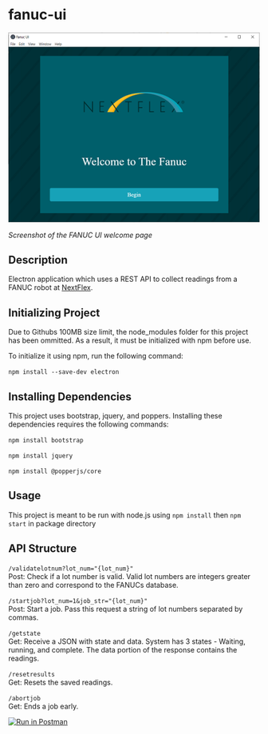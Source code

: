 # fanuc-ui

![fanuc ui](./img/fanuc_ui.png)

_Screenshot of the FANUC UI welcome page_

## Description

Electron application which uses a REST API to collect readings from a FANUC robot at [NextFlex](https://www.nextflex.us/).

## Initializing Project

Due to Githubs 100MB size limit, the node_modules folder for this project has been ommitted.
As a result, it must be initialized with npm before use.

To initialize it using npm, run the following command:

`npm install --save-dev electron`

## Installing Dependencies

This project uses bootstrap, jquery, and poppers. Installing these dependencies requires the following commands:

`npm install bootstrap`

`npm install jquery`

`npm install @popperjs/core`

## Usage

This project is meant to be run with node.js using `npm install` then `npm start` in package directory

## API Structure

`/validatelotnum?lot_num="{lot_num}"` \
Post: Check if a lot number is valid. Valid lot numbers are integers greater than zero and correspond to the FANUCs database.

`/startjob?lot_num=1&job_str="{lot_num}"` \
Post: Start a job. Pass this request a string of lot numbers separated by commas.

`/getstate` \
Get: Receive a JSON with state and data. System has 3 states - Waiting, running, and complete. The data portion of the response contains the readings.

`/resetresults` \
Get: Resets the saved readings.

`/abortjob` \
Get: Ends a job early.

[![Run in Postman](https://run.pstmn.io/button.svg)](https://app.getpostman.com/run-collection/a532935c49c0154e6b0b)
